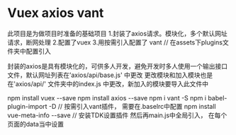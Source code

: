 # Vuex  axios vant
此项目是为做项目时准备的基础项目
1.封装了axios请求。模块化，多个默认网址请求，断网处理
2.配置了vuex
3.用按需引入配置了 vant // 在assets下plugins文件夹中配置引入

封装的axios是具有模块化的，可供多人开发，避免开发时多人使用一个输出接口文件，默认网址列表在’axios/api/base.js' 中更改
更改模块和加入模块也是在'axios/api/' 文件夹中的index.js 中更改，新加入的模块要导入此文件中


npm install vuex --save
npm install axios --save
npm i vant -S
npm i babel-plugin-import -D // 按需引入vant插件， 需要在.baselrc中配置
npm install vue-meta-info --save // 安装TDK设置插件 然后再main.js中全局引入， 在每个页面的data当中设置